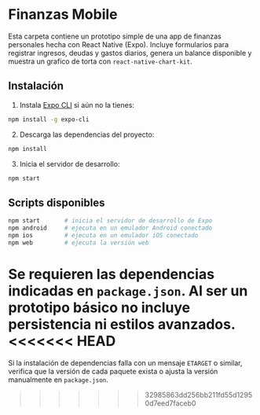 # Finanzas Mobile

Esta carpeta contiene un prototipo simple de una app de finanzas personales hecha con React Native (Expo). Incluye formularios para registrar ingresos, deudas y gastos diarios, genera un balance disponible y muestra un grafico de torta con `react-native-chart-kit`.

## Instalación

1. Instala [Expo CLI](https://docs.expo.dev/get-started/installation/) si aún no la tienes:

```bash
npm install -g expo-cli
```

2. Descarga las dependencias del proyecto:

```bash
npm install
```

3. Inicia el servidor de desarrollo:

```bash
npm start
```

## Scripts disponibles

```bash
npm start       # inicia el servidor de desarrollo de Expo
npm android     # ejecuta en un emulador Android conectado
npm ios         # ejecuta en un emulador iOS conectado
npm web         # ejecuta la versión web
```

Se requieren las dependencias indicadas en `package.json`. Al ser un prototipo básico no incluye persistencia ni estilos avanzados.
<<<<<<< HEAD
=======

Si la instalación de dependencias falla con un mensaje `ETARGET` o similar, verifica que la versión de cada paquete exista o ajusta la versión manualmente en `package.json`.
>>>>>>> 32985863dd256bb211fd55d12950d7eed7faceb0
